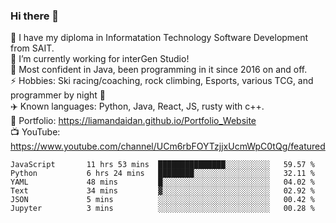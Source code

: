### Hi there 👋  
🏫 I have my diploma in Informatation Technology Software Development from SAIT.  
🔭 I’m currently working for interGen Studio!  
💬 Most confident in Java, been programming in it since 2016 on and off.    
⚡ Hobbies: Ski racing/coaching, rock climbing, Esports, various TCG, and programmer by night 🦉    
✈️ Known languages: Python, Java, React, JS, rusty with c++.     
🥇 Portfolio: https://liamandaidan.github.io/Portfolio_Website  
📺 YouTube: https://www.youtube.com/channel/UCm6rbFOYTzjjxUcmWpC0tQg/featured

<!--START_SECTION:waka-->

```text
JavaScript       11 hrs 53 mins  ███████████████░░░░░░░░░░   59.57 %
Python           6 hrs 24 mins   ████████░░░░░░░░░░░░░░░░░   32.11 %
YAML             48 mins         █░░░░░░░░░░░░░░░░░░░░░░░░   04.02 %
Text             34 mins         ▓░░░░░░░░░░░░░░░░░░░░░░░░   02.92 %
JSON             5 mins          ░░░░░░░░░░░░░░░░░░░░░░░░░   00.42 %
Jupyter          3 mins          ░░░░░░░░░░░░░░░░░░░░░░░░░   00.28 %
```

<!--END_SECTION:waka-->

